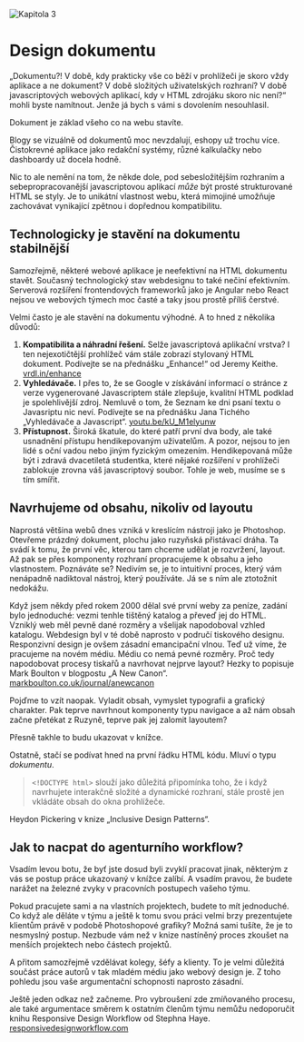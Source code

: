 ![Kapitola 3](dist/images/original/numbers/3.jpg)


# Design dokumentu

„Dokumentu?! V době, kdy prakticky vše co běží v prohlížeči je skoro vždy aplikace a ne dokument? V době složitých uživatelských rozhraní? V době javascriptových webových aplikací, kdy v HTML zdrojáku skoro nic není?“ mohli byste namítnout. Jenže já bych s vámi s dovolením nesouhlasil. 

Dokument je základ všeho co na webu stavíte.  

Blogy se vizuálně od dokumentů moc nevzdalují, eshopy už trochu více. Čistokrevné aplikace jako redakční systémy, různé kalkulačky nebo dashboardy už docela hodně.

Nic to ale nemění na tom, že někde dole, pod sebesložitějším rozhraním a sebepropracovanější javascriptovou aplikací *může* být prosté strukturované HTML se styly. Je to unikátní vlastnost webu, která mimojiné umožňuje zachovávat vynikající zpětnou i dopřednou kompatibilitu. 


## Technologicky je stavění na dokumentu stabilnější

Samozřejmě, některé webové aplikace je neefektivní na HTML dokumentu stavět. Současný technologický stav webdesignu to také nečiní efektivním. Serverová rozšíření frontendových frameworků jako je Angular nebo React nejsou ve webových týmech moc časté a taky jsou prostě příliš čerstvé.

Velmi často je ale stavění na dokumentu výhodné. A to hned z několika důvodů:

1. **Kompatibilita a náhradní řešení.** Selže javascriptová aplikační vrstva? I ten nejexotičtější prohlížeč vám stále zobrazí stylovaný HTML dokument. Podívejte se na přednášku „Enhance!“ od Jeremy Keithe. [vrdl.in/enhance](https://www.webexpo.cz/praha2015/prednaska/enhance/)
2. **Vyhledávače.** I přes to, že se Google v získávání informací o stránce z verze vygenerované Javascriptem stále zlepšuje, kvalitní HTML podklad je spolehlivější zdroj. Nemluvě o tom, že Seznam ke dni psaní textu o Javasriptu nic neví. Podívejte se na přednášku Jana Tichého „Vyhledávače a Javascript“. [youtu.be/kU_M1elyunw](https://youtu.be/kU_M1elyunw)
3. **Přístupnost.** Široká škatule, do které patří první dva body, ale také usnadnění přístupu hendikepovaným uživatelům. A pozor, nejsou to jen lidé s oční vadou nebo jiným fyzickým omezením. Hendikepovaná může být i zdravá dvacetiletá studentka, které nějaké rozšíření v prohlížeči zablokuje zrovna váš javascriptový soubor. Tohle je web, musíme se s tím smířit.



## Navrhujeme od obsahu, nikoliv od layoutu

Naprostá většina webů dnes vzniká v kreslícím nástroji jako je Photoshop. Otevřeme prázdný dokument, plochu jako ruzyňská přistávací dráha. Ta svádí k tomu, že první věc, kterou tam chceme udělat je rozvržení, layout. Až pak se přes komponenty rozhraní propracujeme k obsahu a jeho vlastnostem. Poznáváte se? Nedivím se, je to intuitivní proces, který vám nenápadně nadiktoval nástroj, který používáte. Já se s ním ale ztotožnit nedokážu.

Když jsem někdy před rokem 2000 dělal své první weby za peníze, zadání bylo jednoduché: vezmi tenhle tištěný katalog a převeď jej do HTML. Vzniklý web měl pevně dané rozměry a všelijak napodoboval vzhled katalogu. Webdesign byl v té době naprosto v područí tiskového designu. Responzivní design je ovšem zásadní emancipační vlnou. Teď už víme, že pracujeme na novém médiu. Médiu co nemá pevné rozměry. Proč tedy napodobovat procesy tiskařů a navrhovat nejprve layout? Hezky to popisuje Mark Boulton v blogpostu „A New Canon“. [markboulton.co.uk/journal/anewcanon](http://www.markboulton.co.uk/journal/anewcanon)

Pojďme to vzít naopak. Vyladit obsah, vymyslet typografii a grafický charakter. Pak teprve navrhnout komponenty typu navigace a až nám obsah začne přetékat z  Ruzyně, teprve pak jej zalomit layoutem?

Přesně takhle to budu ukazovat v knížce. 

Ostatně, stačí se podívat hned na první řádku HTML kódu. Mluví o typu *dokumentu*.

> `<!DOCTYPE html>` slouží jako důležitá připomínka toho, že i když navrhujete interakčně složité a dynamické rozhraní, stále prostě jen vkládáte obsah do okna prohlížeče.
 
Heydon Pickering v knize „Inclusive Design Patterns“.


## Jak to nacpat do agenturního workflow?

Vsadím levou botu, že byť jste dosud byli zvyklí pracovat jinak, některým z vás se postup práce ukazovaný v knížce zalíbí. A vsadím pravou, že budete narážet na železné zvyky v pracovních postupech vašeho týmu. 

Pokud pracujete sami a na vlastních projektech, budete to mít jednoduché. Co když ale děláte v týmu a ještě k tomu svou práci velmi brzy prezentujete klientům právě v podobě Photoshopové grafiky? Možná sami tušíte, že je to nesmyslný postup. Nezbude vám než v knize nastíněný proces zkoušet na menších projektech nebo částech projektů. 

A přitom samozřejmě vzdělávat kolegy, šéfy a klienty. To je velmi důležitá součást práce autorů v tak mladém médiu jako webový design je. Z toho pohledu jsou vaše argumentační schopnosti naprosto zásadní.

Ještě jeden odkaz než začneme. Pro vybroušení zde zmíňovaného procesu, ale také argumentace směrem k ostatním členům týmu nemůžu nedoporučit knihu Responsive Design Workflow od Stephna Haye. [responsivedesignworkflow.com](http://responsivedesignworkflow.com)




